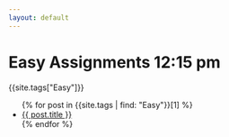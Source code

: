 ```yaml
---
layout: default
---
```


# Easy Assignments 12:15 pm

{{site.tags["Easy"]}}

<ul>
{% for post in {{site.tags | find: "Easy"}}[1] %}
<li><a href="{{ post.url }}">{{ post.title }}</a></li>
{% endfor %}
</ul>